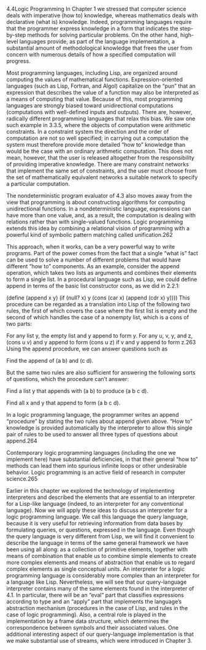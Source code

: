 4.4Logic Programming
In Chapter 1 we stressed that computer science deals with imperative (how to) knowledge, whereas mathematics deals with declarative (what is) knowledge. Indeed, programming languages require that the programmer express knowledge in a form that indicates the step-by-step methods for solving particular problems. On the other hand, high-level languages provide, as part of the language implementation, a substantial amount of methodological knowledge that frees the user from concern with numerous details of how a specified computation will progress.

Most programming languages, including Lisp, are organized around computing the values of mathematical functions. Expression-oriented languages (such as Lisp, Fortran, and Algol) capitalize on the “pun” that an expression that describes the value of a function may also be interpreted as a means of computing that value. Because of this, most programming languages are strongly biased toward unidirectional computations (computations with well-defined inputs and outputs). There are, however, radically different programming languages that relax this bias. We saw one such example in 3.3.5, where the objects of computation were arithmetic constraints. In a constraint system the direction and the order of computation are not so well specified; in carrying out a computation the system must therefore provide more detailed “how to” knowledge than would be the case with an ordinary arithmetic computation. This does not mean, however, that the user is released altogether from the responsibility of providing imperative knowledge. There are many constraint networks that implement the same set of constraints, and the user must choose from the set of mathematically equivalent networks a suitable network to specify a particular computation.

The nondeterministic program evaluator of 4.3 also moves away from the view that programming is about constructing algorithms for computing unidirectional functions. In a nondeterministic language, expressions can have more than one value, and, as a result, the computation is dealing with relations rather than with single-valued functions. Logic programming extends this idea by combining a relational vision of programming with a powerful kind of symbolic pattern matching called unification.262

This approach, when it works, can be a very powerful way to write programs. Part of the power comes from the fact that a single “what is” fact can be used to solve a number of different problems that would have different “how to” components. As an example, consider the append operation, which takes two lists as arguments and combines their elements to form a single list. In a procedural language such as Lisp, we could define append in terms of the basic list constructor cons, as we did in 2.2.1:

(define (append x y)
  (if (null? x) 
      y 
      (cons (car x) (append (cdr x) y))))
This procedure can be regarded as a translation into Lisp of the following two rules, the first of which covers the case where the first list is empty and the second of which handles the case of a nonempty list, which is a cons of two parts:

For any list y, the empty list and y append to form y.
For any u, v, y, and z, (cons u v) and y append to form (cons u z) if v and y append to form z.263
Using the append procedure, we can answer questions such as

Find the append of (a b) and (c d).

But the same two rules are also sufficient for answering the following sorts of questions, which the procedure can’t answer:

Find a list y that appends with (a b) to produce (a b c d).

Find all x and y that append to form (a b c d).

In a logic programming language, the programmer writes an append “procedure” by stating the two rules about append given above. “How to” knowledge is provided automatically by the interpreter to allow this single pair of rules to be used to answer all three types of questions about append.264

Contemporary logic programming languages (including the one we implement here) have substantial deficiencies, in that their general “how to” methods can lead them into spurious infinite loops or other undesirable behavior. Logic programming is an active field of research in computer science.265

Earlier in this chapter we explored the technology of implementing interpreters and described the elements that are essential to an interpreter for a Lisp-like language (indeed, to an interpreter for any conventional language). Now we will apply these ideas to discuss an interpreter for a logic programming language. We call this language the query language, because it is very useful for retrieving information from data bases by formulating queries, or questions, expressed in the language. Even though the query language is very different from Lisp, we will find it convenient to describe the language in terms of the same general framework we have been using all along: as a collection of primitive elements, together with means of combination that enable us to combine simple elements to create more complex elements and means of abstraction that enable us to regard complex elements as single conceptual units. An interpreter for a logic programming language is considerably more complex than an interpreter for a language like Lisp. Nevertheless, we will see that our query-language interpreter contains many of the same elements found in the interpreter of 4.1. In particular, there will be an “eval” part that classifies expressions according to type and an “apply” part that implements the language’s abstraction mechanism (procedures in the case of Lisp, and rules in the case of logic programming). Also, a central role is played in the implementation by a frame data structure, which determines the correspondence between symbols and their associated values. One additional interesting aspect of our query-language implementation is that we make substantial use of streams, which were introduced in Chapter 3.